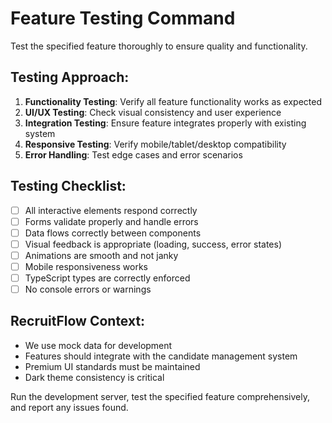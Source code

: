 # Feature Testing Command

Test the specified feature thoroughly to ensure quality and functionality.

## Testing Approach:
1. **Functionality Testing**: Verify all feature functionality works as expected
2. **UI/UX Testing**: Check visual consistency and user experience
3. **Integration Testing**: Ensure feature integrates properly with existing system
4. **Responsive Testing**: Verify mobile/tablet/desktop compatibility
5. **Error Handling**: Test edge cases and error scenarios

## Testing Checklist:
- [ ] All interactive elements respond correctly
- [ ] Forms validate properly and handle errors
- [ ] Data flows correctly between components
- [ ] Visual feedback is appropriate (loading, success, error states)
- [ ] Animations are smooth and not janky
- [ ] Mobile responsiveness works
- [ ] TypeScript types are correctly enforced
- [ ] No console errors or warnings

## RecruitFlow Context:
- We use mock data for development
- Features should integrate with the candidate management system
- Premium UI standards must be maintained
- Dark theme consistency is critical

Run the development server, test the specified feature comprehensively, and report any issues found.